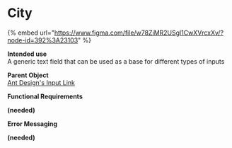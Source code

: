 # City

{% embed url="https://www.figma.com/file/w78ZiMR2USgl1CwXVrcxXv/?node-id=392%3A23103" %}

**Intended use**  
A generic text field that can be used as a base for different types of inputs

**Parent Object**  
[Ant Design's Input Link](https://ant.design/components/input/)

**Functional Requirements**

**\(needed\)**

**Error Messaging**

**\(needed\)**

